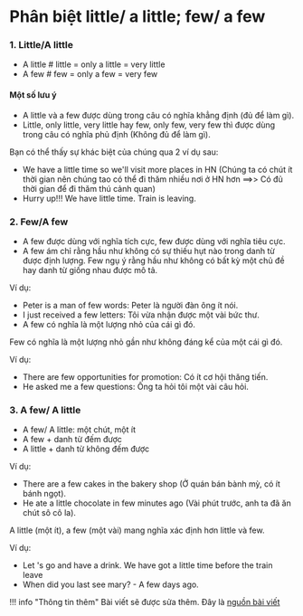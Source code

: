 # Phân biệt little/ a little; few/ a few

### 1. Little/A little

- A little # little = only a little = very little
- A few # few = only a few = very few

#### Một số lưu ý

- A little và a few được dùng trong câu có nghĩa khẳng định (đủ để làm gì).
- Little, only little, very little hay few, only few, very few thì được dùng trong câu có nghĩa phủ định (Không đủ để làm gì). 

Bạn có thể thấy sự khác biệt của chúng qua 2 ví dụ sau:

- We have a little time so we'll visit more places in HN (Chúng ta có chút ít thời gian nên chúng tao có thể đi thăm nhiều nơi ở HN hơn ==>> Có đủ thời gian để đi thăm thú cảnh quan)
- Hurry up!!! We have little time. Train is leaving.

### 2. Few/A few

- A few được dùng với nghĩa tích cực, few được dùng với nghĩa tiêu cực.
- A few ám chỉ rằng hầu như không có sự thiếu hụt nào trong danh từ được định lượng. Few ngụ ý rằng hầu như không có bất kỳ một chủ đề hay danh từ giống nhau được mô tả.

Ví dụ: 

- Peter is a man of few words: Peter là người đàn ông ít nói.
- I just received a few letters: Tôi vừa nhận được một vài bức thư.
- A few có nghĩa là một lượng nhỏ của cái gì đó. 

Few có nghĩa là một lượng nhỏ gần như không đáng kể của một cái gì đó.

Ví dụ: 

- There are few opportunities for promotion: Có ít cơ hội thăng tiến.
- He asked me a few questions: Ông ta hỏi tôi một vài câu hỏi.

### 3. A few/ A little

- A few/ A little: một chút, một ít
- A few + danh từ đếm được
- A little + danh từ không đếm được

Ví dụ: 

- There are a few cakes in the bakery shop (Ở quán bán bành mỳ, có ít bánh ngọt).
- He ate a little chocolate in few minutes ago (Vài phút trước, anh ta đã ăn chút sô cô la).

A little (một ít), a few (một vài) mang nghĩa xác định hơn little và few.

Ví dụ: 

- Let 's go and have a drink. We have got a little time before the train leave
- When did you last see mary? - A few days ago.

!!! info "Thông tin thêm"
    Bài viết sẽ được sửa thêm. Đây là [nguồn bài viết](https://www.facebook.com/ClbTiengAnh/posts/1060420593986788/)